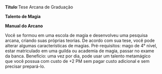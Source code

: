 **Titulo**:Tese Arcana de Graduação

**Talento de Magia**

**Manual do Arcano**

 Você se formou em uma escola de magia e desenvolveu uma pesquisa arcana, criando suas próprias teorias. De acordo com sua tese, você pode alterar algumas características de magias. Pré-requisitos: mago de 4° nível, estar matriculado em uma guilda ou academia de magia, passar no exame da banca. Benefício: uma vez por dia, pode usar um talento metamágico que você possua com custo de +2 PM sem pagar custo adicional e sem precisar prepará-lo.
